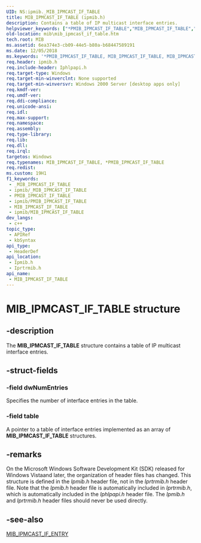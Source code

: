 ```yaml
---
UID: NS:ipmib._MIB_IPMCAST_IF_TABLE
title: MIB_IPMCAST_IF_TABLE (ipmib.h)
description: Contains a table of IP multicast interface entries.
helpviewer_keywords: ["*PMIB_IPMCAST_IF_TABLE","MIB_IPMCAST_IF_TABLE","MIB_IPMCAST_IF_TABLE structure [MIB]","PMIB_IPMCAST_IF_TABLE","PMIB_IPMCAST_IF_TABLE structure pointer [MIB]","_mpr_mib_ipmcast_if_table","ipmib/MIB_IPMCAST_IF_TABLE","ipmib/PMIB_IPMCAST_IF_TABLE","iprtrmib/MIB_IPMCAST_IF_TABLE","iprtrmib/PMIB_IPMCAST_IF_TABLE","mib.mib_ipmcast_if_table","rras.mib_ipmcast_if_table"]
old-location: mib\mib_ipmcast_if_table.htm
tech.root: MIB
ms.assetid: 6ea374e3-cb09-44e5-b80a-b68447589191
ms.date: 12/05/2018
ms.keywords: '*PMIB_IPMCAST_IF_TABLE, MIB_IPMCAST_IF_TABLE, MIB_IPMCAST_IF_TABLE structure [MIB], PMIB_IPMCAST_IF_TABLE, PMIB_IPMCAST_IF_TABLE structure pointer [MIB], _mpr_mib_ipmcast_if_table, ipmib/MIB_IPMCAST_IF_TABLE, ipmib/PMIB_IPMCAST_IF_TABLE, iprtrmib/MIB_IPMCAST_IF_TABLE, iprtrmib/PMIB_IPMCAST_IF_TABLE, mib.mib_ipmcast_if_table, rras.mib_ipmcast_if_table'
req.header: ipmib.h
req.include-header: Iphlpapi.h
req.target-type: Windows
req.target-min-winverclnt: None supported
req.target-min-winversvr: Windows 2000 Server [desktop apps only]
req.kmdf-ver: 
req.umdf-ver: 
req.ddi-compliance: 
req.unicode-ansi: 
req.idl: 
req.max-support: 
req.namespace: 
req.assembly: 
req.type-library: 
req.lib: 
req.dll: 
req.irql: 
targetos: Windows
req.typenames: MIB_IPMCAST_IF_TABLE, *PMIB_IPMCAST_IF_TABLE
req.redist: 
ms.custom: 19H1
f1_keywords:
 - _MIB_IPMCAST_IF_TABLE
 - ipmib/_MIB_IPMCAST_IF_TABLE
 - PMIB_IPMCAST_IF_TABLE
 - ipmib/PMIB_IPMCAST_IF_TABLE
 - MIB_IPMCAST_IF_TABLE
 - ipmib/MIB_IPMCAST_IF_TABLE
dev_langs:
 - c++
topic_type:
 - APIRef
 - kbSyntax
api_type:
 - HeaderDef
api_location:
 - Ipmib.h
 - Iprtrmib.h
api_name:
 - MIB_IPMCAST_IF_TABLE
---
```


# MIB_IPMCAST_IF_TABLE structure


## -description

The 
<b>MIB_IPMCAST_IF_TABLE</b> structure contains a table of IP multicast interface entries.

## -struct-fields

### -field dwNumEntries

Specifies the number of interface entries in the table.

### -field table

A pointer to a table of interface entries implemented as an array of 
<b>MIB_IPMCAST_IF_TABLE</b> structures.

## -remarks

On the Microsoft Windows Software Development Kit (SDK) released for Windows Vistaand later, the organization of header files has changed. This  structure is defined in the <i>Ipmib.h</i> header file, not in the <i>Iprtrmib.h</i> header file. Note that the <i>Ipmib.h</i> header file is automatically included in <i>Iprtrmib.h</i>, which is automatically included in the <i>Iphlpapi.h</i> header file. The  <i>Ipmib.h</i> and <i>Iprtrmib.h</i> header files should never be used directly.

## -see-also

<a href="https://docs.microsoft.com/windows/desktop/api/ipmib/ns-ipmib-mib_ipmcast_if_entry">MIB_IPMCAST_IF_ENTRY</a>

